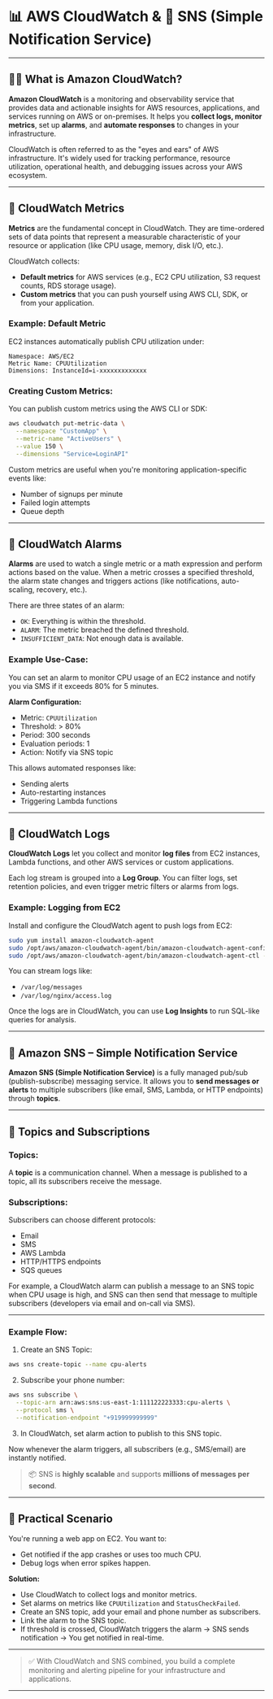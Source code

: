 # 📊 AWS CloudWatch & 📣 SNS (Simple Notification Service)

---

## 🕵️‍♂️ What is Amazon CloudWatch?

**Amazon CloudWatch** is a monitoring and observability service that provides data and actionable insights for AWS resources, applications, and services running on AWS or on-premises. It helps you **collect logs, monitor metrics**, set up **alarms**, and **automate responses** to changes in your infrastructure.

CloudWatch is often referred to as the "eyes and ears" of AWS infrastructure. It's widely used for tracking performance, resource utilization, operational health, and debugging issues across your AWS ecosystem.

---

## 📏 CloudWatch Metrics

**Metrics** are the fundamental concept in CloudWatch. They are time-ordered sets of data points that represent a measurable characteristic of your resource or application (like CPU usage, memory, disk I/O, etc.).

CloudWatch collects:

- **Default metrics** for AWS services (e.g., EC2 CPU utilization, S3 request counts, RDS storage usage).
- **Custom metrics** that you can push yourself using AWS CLI, SDK, or from your application.

### Example: Default Metric
EC2 instances automatically publish CPU utilization under:
```
Namespace: AWS/EC2
Metric Name: CPUUtilization
Dimensions: InstanceId=i-xxxxxxxxxxxxx
```

### Creating Custom Metrics:
You can publish custom metrics using the AWS CLI or SDK:
```bash
aws cloudwatch put-metric-data \
  --namespace "CustomApp" \
  --metric-name "ActiveUsers" \
  --value 150 \
  --dimensions "Service=LoginAPI"
```

Custom metrics are useful when you're monitoring application-specific events like:
- Number of signups per minute
- Failed login attempts
- Queue depth

---

## 🔔 CloudWatch Alarms

**Alarms** are used to watch a single metric or a math expression and perform actions based on the value. When a metric crosses a specified threshold, the alarm state changes and triggers actions (like notifications, auto-scaling, recovery, etc.).

There are three states of an alarm:
- `OK`: Everything is within the threshold.
- `ALARM`: The metric breached the defined threshold.
- `INSUFFICIENT_DATA`: Not enough data is available.

### Example Use-Case:
You can set an alarm to monitor CPU usage of an EC2 instance and notify you via SMS if it exceeds 80% for 5 minutes.

**Alarm Configuration:**
- Metric: `CPUUtilization`
- Threshold: > 80%
- Period: 300 seconds
- Evaluation periods: 1
- Action: Notify via SNS topic

This allows automated responses like:
- Sending alerts
- Auto-restarting instances
- Triggering Lambda functions

---

## 📁 CloudWatch Logs

**CloudWatch Logs** let you collect and monitor **log files** from EC2 instances, Lambda functions, and other AWS services or custom applications.

Each log stream is grouped into a **Log Group**. You can filter logs, set retention policies, and even trigger metric filters or alarms from logs.

### Example: Logging from EC2
Install and configure the CloudWatch agent to push logs from EC2:
```bash
sudo yum install amazon-cloudwatch-agent
sudo /opt/aws/amazon-cloudwatch-agent/bin/amazon-cloudwatch-agent-config-wizard
sudo /opt/aws/amazon-cloudwatch-agent/bin/amazon-cloudwatch-agent-ctl -a start
```

You can stream logs like:
- `/var/log/messages`
- `/var/log/nginx/access.log`

Once the logs are in CloudWatch, you can use **Log Insights** to run SQL-like queries for analysis.

---

## 📣 Amazon SNS – Simple Notification Service

**Amazon SNS (Simple Notification Service)** is a fully managed pub/sub (publish-subscribe) messaging service. It allows you to **send messages or alerts** to multiple subscribers (like email, SMS, Lambda, or HTTP endpoints) through **topics**.

---

## 🧵 Topics and Subscriptions

### Topics:
A **topic** is a communication channel. When a message is published to a topic, all its subscribers receive the message.

### Subscriptions:
Subscribers can choose different protocols:
- Email
- SMS
- AWS Lambda
- HTTP/HTTPS endpoints
- SQS queues

For example, a CloudWatch alarm can publish a message to an SNS topic when CPU usage is high, and SNS can then send that message to multiple subscribers (developers via email and on-call via SMS).

---

### Example Flow:

1. Create an SNS Topic:
```bash
aws sns create-topic --name cpu-alerts
```

2. Subscribe your phone number:
```bash
aws sns subscribe \
  --topic-arn arn:aws:sns:us-east-1:111122223333:cpu-alerts \
  --protocol sms \
  --notification-endpoint "+919999999999"
```

3. In CloudWatch, set alarm action to publish to this SNS topic.

Now whenever the alarm triggers, all subscribers (e.g., SMS/email) are instantly notified.

> 📦 SNS is **highly scalable** and supports **millions of messages per second**.

---

## 🚨 Practical Scenario

You're running a web app on EC2. You want to:
- Get notified if the app crashes or uses too much CPU.
- Debug logs when error spikes happen.

**Solution:**
- Use CloudWatch to collect logs and monitor metrics.
- Set alarms on metrics like `CPUUtilization` and `StatusCheckFailed`.
- Create an SNS topic, add your email and phone number as subscribers.
- Link the alarm to the SNS topic.
- If threshold is crossed, CloudWatch triggers the alarm → SNS sends notification → You get notified in real-time.

---

> ✅ With CloudWatch and SNS combined, you build a complete monitoring and alerting pipeline for your infrastructure and applications.

---